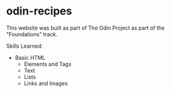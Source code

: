 # odin-recipes

This website was built as part of The Odin Project as part of the "Foundations" track.

Skills Learned:
- Basic HTML
  - Elements and Tags
  - Text
  - Lists
  - Links and Images